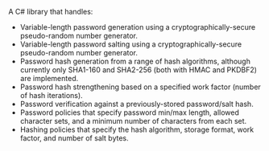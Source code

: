 A C# library that handles:

  * Variable-length password generation using a cryptographically-secure pseudo-random number generator.
  * Variable-length password salting using a cryptographically-secure pseudo-random number generator.
  * Password hash generation from a range of hash algorithms, although currently only SHA1-160 and SHA2-256 (both with HMAC and PKDBF2) are implemented.
  * Password hash strengthening based on a specified work factor (number of hash iterations).
  * Password verification against a previously-stored password/salt hash.
  * Password policies that specify password min/max length, allowed character sets, and a minimum number of characters from each set.
  * Hashing policies that specify the hash algorithm, storage format, work factor, and number of salt bytes.
